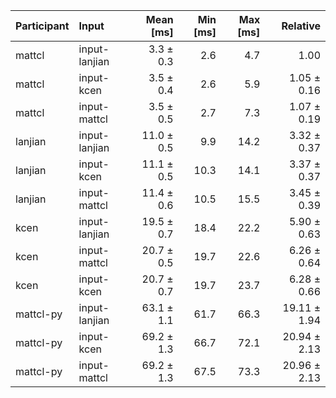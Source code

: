 | Participant | Input | Mean [ms] | Min [ms] | Max [ms] | Relative |
|:---|:---|---:|---:|---:|---:|
| mattcl | input-lanjian | 3.3 ± 0.3 | 2.6 | 4.7 | 1.00 |
| mattcl | input-kcen | 3.5 ± 0.4 | 2.6 | 5.9 | 1.05 ± 0.16 |
| mattcl | input-mattcl | 3.5 ± 0.5 | 2.7 | 7.3 | 1.07 ± 0.19 |
| lanjian | input-lanjian | 11.0 ± 0.5 | 9.9 | 14.2 | 3.32 ± 0.37 |
| lanjian | input-kcen | 11.1 ± 0.5 | 10.3 | 14.1 | 3.37 ± 0.37 |
| lanjian | input-mattcl | 11.4 ± 0.6 | 10.5 | 15.5 | 3.45 ± 0.39 |
| kcen | input-lanjian | 19.5 ± 0.7 | 18.4 | 22.2 | 5.90 ± 0.63 |
| kcen | input-mattcl | 20.7 ± 0.5 | 19.7 | 22.6 | 6.26 ± 0.64 |
| kcen | input-kcen | 20.7 ± 0.7 | 19.7 | 23.7 | 6.28 ± 0.66 |
| mattcl-py | input-lanjian | 63.1 ± 1.1 | 61.7 | 66.3 | 19.11 ± 1.94 |
| mattcl-py | input-kcen | 69.2 ± 1.3 | 66.7 | 72.1 | 20.94 ± 2.13 |
| mattcl-py | input-mattcl | 69.2 ± 1.3 | 67.5 | 73.3 | 20.96 ± 2.13 |
